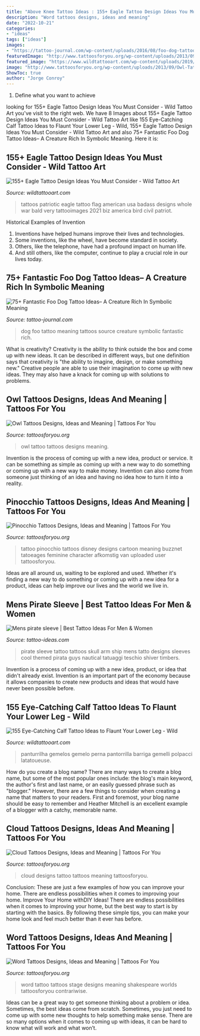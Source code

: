```yaml
---
title: "Above Knee Tattoo Ideas : 155+ Eagle Tattoo Design Ideas You Must Consider"
description: "Word tattoos designs, ideas and meaning"
date: "2022-10-21"
categories:
- "ideas"
tags: ["ideas"]
images:
- "https://tattoo-journal.com/wp-content/uploads/2016/08/foo-dog-tattoo11-650x650.jpg"
featuredImage: "http://www.tattoosforyou.org/wp-content/uploads/2013/09/Owl-Tattoo-Design-768x1024.jpg"
featured_image: "https://www.wildtattooart.com/wp-content/uploads/2019/06/eagle-tattoos-39.jpg"
image: "http://www.tattoosforyou.org/wp-content/uploads/2013/09/Owl-Tattoo-Design-768x1024.jpg"
ShowToc: true
author: "Jorge Conroy"
---
```



1. Define what you want to achieve 

	

		
looking for 155+ Eagle Tattoo Design Ideas You Must Consider - Wild Tattoo Art you've visit to the right web. We have 8 Images about 155+ Eagle Tattoo Design Ideas You Must Consider - Wild Tattoo Art like 155 Eye-Catching Calf Tattoo Ideas to Flaunt Your Lower Leg - Wild, 155+ Eagle Tattoo Design Ideas You Must Consider - Wild Tattoo Art and also 75+ Fantastic Foo Dog Tattoo Ideas– A Creature Rich In Symbolic Meaning. Here it is:
		
    
## 155+ Eagle Tattoo Design Ideas You Must Consider - Wild Tattoo Art

<img loading=lazy src="https://www.wildtattooart.com/wp-content/uploads/2019/06/eagle-tattoos-39.jpg" onerror="this.onerror=null;this.src='https://tse2.mm.bing.net/th?id=OIP.N1BjbEukFBHLzILR6GkwrAHaJx&amp;pid=15.1';" alt="155+ Eagle Tattoo Design Ideas You Must Consider - Wild Tattoo Art">

_Source: wildtattooart.com_

>tattoos patriotic eagle tattoo flag american usa badass designs whole war bald very tattooimages 2021 biz america bird civil patriot. 

	

Historical Examples of Invention
1. Inventions have helped humans improve their lives and technologies. 
2. Some inventions, like the wheel, have become standard in society. 
3. Others, like the telephone, have had a profound impact on human life. 
4. And still others, like the computer, continue to play a crucial role in our lives today.

    
## 75+ Fantastic Foo Dog Tattoo Ideas– A Creature Rich In Symbolic Meaning

<img loading=lazy src="https://tattoo-journal.com/wp-content/uploads/2016/08/foo-dog-tattoo11-650x650.jpg" onerror="this.onerror=null;this.src='https://tse3.mm.bing.net/th?id=OIP.zX4HklqRfKlqVc4zJRFYqAHaHa&amp;pid=15.1';" alt="75+ Fantastic Foo Dog Tattoo Ideas– A Creature Rich In Symbolic Meaning">

_Source: tattoo-journal.com_

>dog foo tattoo meaning tattoos source creature symbolic fantastic rich. 

	

What is creativity?
Creativity is the ability to think outside the box and come up with new ideas. It can be described in different ways, but one definition says that creativity is "the ability to imagine, design, or make something new." Creative people are able to use their imagination to come up with new ideas. They may also have a knack for coming up with solutions to problems.

    
## Owl Tattoos Designs, Ideas And Meaning | Tattoos For You

<img loading=lazy src="http://www.tattoosforyou.org/wp-content/uploads/2013/09/Owl-Tattoo-Design-768x1024.jpg" onerror="this.onerror=null;this.src='https://tse4.mm.bing.net/th?id=OIP.sacIvdH97IWTUZBYEcjRbgHaJ4&amp;pid=15.1';" alt="Owl Tattoos Designs, Ideas and Meaning | Tattoos For You">

_Source: tattoosforyou.org_

>owl tattoo tattoos designs meaning. 

	

Invention is the process of coming up with a new idea, product or service. It can be something as simple as coming up with a new way to do something or coming up with a new way to make money. Invention can also come from someone just thinking of an idea and having no idea how to turn it into a reality.

    
## Pinocchio Tattoos Designs, Ideas And Meaning | Tattoos For You

<img loading=lazy src="https://www.tattoosforyou.org/wp-content/uploads/2016/03/Pinocchio-Tattoo-Images.jpg" onerror="this.onerror=null;this.src='https://tse1.mm.bing.net/th?id=OIP.KkG6I0HQDbRYKTCA26-bgQHaLF&amp;pid=15.1';" alt="Pinocchio Tattoos Designs, Ideas and Meaning | Tattoos For You">

_Source: tattoosforyou.org_

>tattoo pinocchio tattoos disney designs cartoon meaning buzznet tatoeages feminine character afkomstig van uploaded user tattoosforyou. 

	

Ideas are all around us, waiting to be explored and used. Whether it's finding a new way to do something or coming up with a new idea for a product, ideas can help improve our lives and the world we live in.

    
## Mens Pirate Sleeve | Best Tattoo Ideas For Men &amp; Women

<img loading=lazy src="https://tattoo-ideas.com/wp-content/uploads/2018/05/pirate-sleeve-tattoo-768x960.jpg" onerror="this.onerror=null;this.src='https://tse3.mm.bing.net/th?id=OIP.DY2Ib2FcaxYVcX5M9NLqJQHaJQ&amp;pid=15.1';" alt="Mens pirate sleeve | Best Tattoo Ideas For Men &amp; Women">

_Source: tattoo-ideas.com_

>pirate sleeve tattoo tattoos skull arm ship mens tatto designs sleeves cool themed pirata guys nautical tatuaggi teschio shiver timbers. 

	

Invention is a process of coming up with a new idea, product, or idea that didn't already exist. Invention is an important part of the economy because it allows companies to create new products and ideas that would have never been possible before.

    
## 155 Eye-Catching Calf Tattoo Ideas To Flaunt Your Lower Leg - Wild

<img loading=lazy src="https://www.wildtattooart.com/wp-content/uploads/2020/11/calf-tattoos-165.jpg" onerror="this.onerror=null;this.src='https://tse3.mm.bing.net/th?id=OIP.5vISFcFqlsPw8dJgEnl7XAHaHa&amp;pid=15.1';" alt="155 Eye-Catching Calf Tattoo Ideas to Flaunt Your Lower Leg - Wild">

_Source: wildtattooart.com_

>panturrilha gemelos gemelo perna pantorrilla barriga gemelli polpacci latatoueuse. 

	

How do you create a blog name?
There are many ways to create a blog name, but some of the most popular ones include: the blog's main keyword, the author's first and last name, or an easily guessed phrase such as "blogger." However, there are a few things to consider when creating a name that matters to your readers. First and foremost, your blog name should be easy to remember and Heather Mitchell is an excellent example of a blogger with a catchy, memorable name.

    
## Cloud Tattoos Designs, Ideas And Meaning | Tattoos For You

<img loading=lazy src="http://www.tattoosforyou.org/wp-content/uploads/2013/10/Cloud-Tattoo-Designs.jpg" onerror="this.onerror=null;this.src='https://tse4.mm.bing.net/th?id=OIP.2jTYpRCAjiDEvueElQQwZAHaJ4&amp;pid=15.1';" alt="Cloud Tattoos Designs, Ideas and Meaning | Tattoos For You">

_Source: tattoosforyou.org_

>cloud designs tattoo tattoos meaning tattoosforyou. 

	

Conclusion: These are just a few examples of how you can improve your home. There are endless possibilities when it comes to improving your home.
Improve Your Home withDIY Ideas!
There are endless possibilities when it comes to improving your home, but the best way to start is by starting with the basics. By following these simple tips, you can make your home look and feel much better than it ever has before.

    
## Word Tattoos Designs, Ideas And Meaning | Tattoos For You

<img loading=lazy src="http://www.tattoosforyou.org/wp-content/uploads/2013/09/Word-Tattoo-768x1024.jpg" onerror="this.onerror=null;this.src='https://tse4.mm.bing.net/th?id=OIP.a9B56tqR48Ijfq0lV76OYgHaJ4&amp;pid=15.1';" alt="Word Tattoos Designs, Ideas and Meaning | Tattoos For You">

_Source: tattoosforyou.org_

>word tattoo tattoos stage designs meaning shakespeare worlds tattoosforyou contrariwise. 

	

Ideas can be a great way to get someone thinking about a problem or idea. Sometimes, the best ideas come from scratch. Sometimes, you just need to come up with some new thoughts to help something make sense. There are so many options when it comes to coming up with ideas, it can be hard to know what will work and what won’t.


